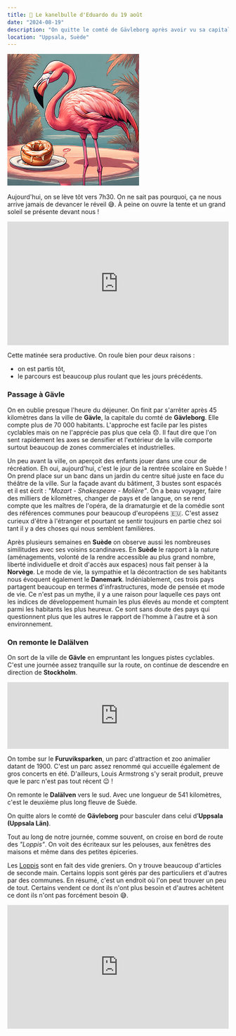 ```yaml
---
title: 🥮 Le kanelbulle d'Eduardo du 19 août
date: "2024-08-19"
description: "On quitte le comté de Gävleborg après avoir vu sa capitale, Gävle !"
location: "Uppsala, Suède"
---
```


![Kanelbullar d'Eduardo](../kanelbullar_eduardo.png)

Aujourd'hui, on se lève tôt vers 7h30. On ne sait pas pourquoi, ça ne nous arrive jamais de devancer le réveil 😅. À peine on ouvre la tente et un grand soleil se présente devant nous !

<div style="width: 100%; height: 0; position: relative; padding-bottom: 56%;"><iframe src="https://giphy.com/embed/mjHL71HhhfqKfxX3Kx" style="top: 0; left: 0; width: 100%; height: 100%; position: absolute; border: 0;" allowfullscreen scrolling="no" allow="encrypted-media;" class="giphy-embed"></iframe></div>

Cette matinée sera productive. On roule bien pour deux raisons :

- on est partis tôt,
- le parcours est beaucoup plus roulant que les jours précédents.

### Passage à Gävle

On en oublie presque l'heure du déjeuner. On finit par s'arrêter après 45 kilomètres dans la ville de **Gävle**, la capitale du comté de **Gävleborg**. Elle compte plus de 70 000 habitants. L'approche est facile par les pistes cyclables mais on ne l'apprécie pas plus que cela 😞. Il faut dire que l'on sent rapidement les axes se densifier et l'extérieur de la ville comporte surtout beaucoup de zones commerciales et industrielles.

Un peu avant la ville, on aperçoit des enfants jouer dans une cour de récréation. Eh oui, aujourd'hui, c'est le jour de la rentrée scolaire en Suède ! On prend place sur un banc dans un jardin du centre situé juste en face du théâtre de la ville. Sur la façade avant du bâtiment, 3 bustes sont espacés et il est écrit : _"Mozart - Shakespeare - Molière"_. On a beau voyager, faire des milliers de kilomètres, changer de pays et de langue, on se rend compte que les maîtres de l'opéra, de la dramaturgie et de la comédie sont des références communes pour beaucoup d'européens 🇪🇺. C'est assez curieux d'être à l'étranger et pourtant se sentir toujours en partie chez soi tant il y a des choses qui nous semblent familières.

Après plusieurs semaines en **Suède** on observe aussi les nombreuses similitudes avec ses voisins scandinaves. En **Suède** le rapport à la nature (aménagements, volonté de la rendre accessible au plus grand nombre, liberté individuelle et droit d'accès aux espaces) nous fait penser à la **Norvège**. Le mode de vie, la sympathie et la décontraction de ses habitants nous évoquent également le **Danemark**. Indéniablement, ces trois pays partagent beaucoup en termes d'infrastructures, mode de pensée et mode de vie. Ce n'est pas un mythe, il y a une raison pour laquelle ces pays ont les indices de développement humain les plus élevés au monde et comptent parmi les habitants les plus heureux. Ce sont sans doute des pays qui questionnent plus que les autres le rapport de l'homme à l'autre et à son environnement.

### On remonte le Dalälven

On sort de la ville de **Gävle** en empruntant les longues pistes cyclables. C'est une journée assez tranquille sur la route, on continue de descendre en direction de **Stockholm**.

<div style="left: 0; width: 100%; height: 152px; position: relative;"><iframe src="https://open.spotify.com/embed/track/1x5MjCffpcdHLf65eR9r3T?utm_source=oembed" style="top: 0; left: 0; width: 100%; height: 100%; position: absolute; border: 0;" allowfullscreen allow="clipboard-write; encrypted-media; fullscreen; picture-in-picture;"></iframe></div>

On tombe sur le **Furuviksparken**, un parc d'attraction et zoo animalier datant de 1900. C'est un parc assez renommé qui accueille également de gros concerts en été. D'ailleurs, Louis Armstrong s'y serait produit, preuve que le parc n'est pas tout récent 😉 !

On remonte le **Dalälven** vers le sud. Avec une longueur de 541 kilomètres, c'est le deuxième plus long fleuve de Suède.

On quitte alors le comté de **Gävleborg** pour basculer dans celui d’**Uppsala (Uppsala Län)**.

Tout au long de notre journée, comme souvent, on croise en bord de route des _"Loppis"_. On voit des écriteaux sur les pelouses, aux fenêtres des maisons et même dans des petites épiceries.

Les [Loppis](https://www.swedishfreak.com/culture/loppis/) sont en fait des vide greniers. On y trouve beaucoup d'articles de seconde main. Certains loppis sont gérés par des particuliers et d'autres par des communes. En résumé, c'est un endroit où l'on peut trouver un peu de tout. Certains vendent ce dont ils n'ont plus besoin et d'autres achètent ce dont ils n'ont pas forcément besoin 😅.

<div style="width: 100%; height: 0; position: relative; padding-bottom: 56%;"><iframe src="https://giphy.com/embed/Nj1mkdlTY9xupkTUHb" style="top: 0; left: 0; width: 100%; height: 100%; position: absolute; border: 0;" allowfullscreen scrolling="no" allow="encrypted-media;" class="giphy-embed"></iframe></div>
